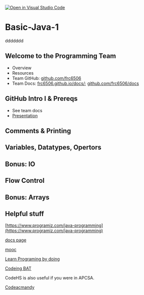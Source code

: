 [![Open in Visual Studio Code](https://classroom.github.com/assets/open-in-vscode-f059dc9a6f8d3a56e377f745f24479a46679e63a5d9fe6f495e02850cd0d8118.svg)](https://classroom.github.com/online_ide?assignment_repo_id=6163517&assignment_repo_type=AssignmentRepo)
# Basic-Java-1
ddddddd
## Welcome to the Programming Team

- Overview
- Resources
- Team GitHub:    [github.com/frc6506](https://github.com/frc6506)
- Team Docs:    [frc6506.github.io/docs/](https://frc6506.github.io/docs/); [github.com/frc6506/docs](https://github.com/frc6506/docs)

## GitHub Intro I & Prereqs

- See team docs
- [Presentation](https://docs.google.com/presentation/d/1C4kl43SWPtGlhXZhZaKj87lJZqm-z4JerMFx0MdTp98/edit)

## Comments & Printing

## Variables, Datatypes, Opertors

## Bonus: IO

## Flow Control

## Bonus: Arrays

## Helpful stuff

[https://www.programiz.com/java-programming](https://www.programiz.com/java-programming)

[docs page](https://frc6506.github.io/docs/)

[mooc](https://java-programming.mooc.fi/)

[Learn Programing by doing](https://programmingbydoing.com/)

[Codeing BAT](https://codingbat.com/java)

CodeHS is also useful if you were in APCSA.

[Codeacmandy](https://www.codecademy.com/learn/learn-java)
